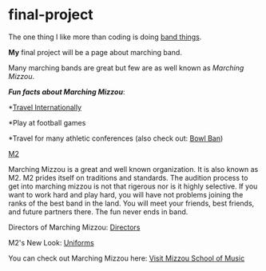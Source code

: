 # final-project
The one thing I like more than coding is doing [band things](https://github.com/ret99d/final-project/blob/main/band%20things.md).

**My** final project will be a page about marching band.

Many marching bands are great but few are as well known as _Marching Mizzou_.

**_Fun facts about Marching Mizzou_**:

*[Travel Internationally](https://github.com/ret99d/final-project/blob/main/internation%20travel.md)

*Play at football games

*Travel for many athletic conferences (also check out: [Bowl Ban](https://github.com/ret99d/final-project/blob/main/bowl%20ban.md))

[M2][Marching Mizzou]

Marching Mizzou is a great and well known organization. It is also known as M2. M2 prides itself on traditions and standards. The audition process to get into marching mizzou is not that rigerous nor is it highly selective. If you want to work hard and play hard, you will have not problems joining the ranks of the best band in the land. You will meet your friends, best friends, and future partners there.  The fun never ends in band. 

Directors of Marching Mizzou: [Directors](https://github.com/ret99d/final-project/blob/main/directors.md)

M2's New Look: [Uniforms](https://en.wikipedia.org/wiki/Marching_Mizzou#/media/File:Marching_Mizzou_Mockup_Stanbury_Uniform_2018.svg)

[Marching Mizzou]: https://en.wikipedia.org/wiki/Marching_Mizzou

You can check out Marching Mizzou here: [Visit Mizzou School of Music](https://music.missouri.edu/)
